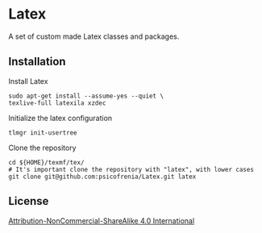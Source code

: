 # Latex
A set of custom made Latex classes and packages.

## Installation

Install Latex

    sudo apt-get install --assume-yes --quiet \
    texlive-full latexila xzdec

Initialize the latex configuration

    tlmgr init-usertree

Clone the repository

    cd ${HOME}/texmf/tex/
    # It's important clone the repository with "latex", with lower cases
    git clone git@github.com:psicofrenia/Latex.git latex
  
## License

[Attribution-NonCommercial-ShareAlike 4.0 International](http://creativecommons.org/licenses/by-nc-sa/4.0/)